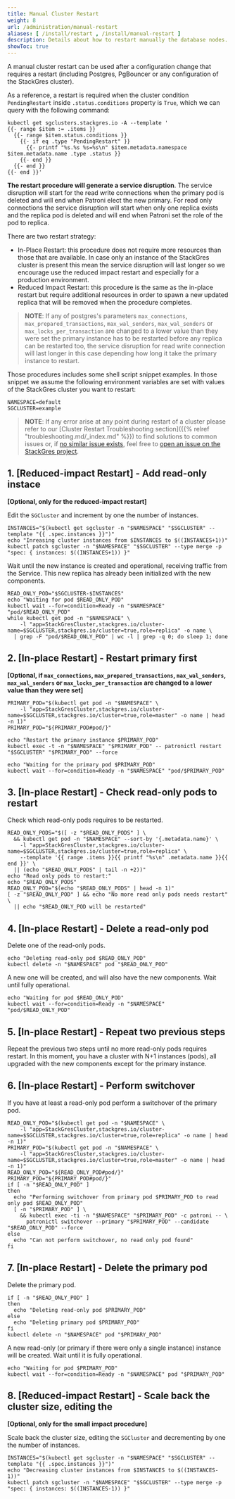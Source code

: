 ```yaml
---
title: Manual Cluster Restart
weight: 8
url: /administration/manual-restart
aliases: [ /install/restart , /install/manual-restart ]
description: Details about how to restart manually the database nodes.
showToc: true
---
```


A manual cluster restart can be used after a configuration change that requires a restart (including Postgres, PgBouncer or any configuration of the StackGres cluster).

As a reference, a restart is required when the cluster condition `PendingRestart` inside `.status.conditions` property is `True`, which we can query with the following command:

```
kubectl get sgclusters.stackgres.io -A --template '
{{- range $item := .items }}
  {{- range $item.status.conditions }}
    {{- if eq .type "PendingRestart" }}
      {{- printf "%s.%s %s=%s\n" $item.metadata.namespace $item.metadata.name .type .status }}
    {{- end }}
  {{- end }}
{{- end }}'
```
<!-- TODO output -->

**The restart procedure will generate a service disruption**. The service disruption will start for the
 read write connections when the primary pod is deleted and will end when Patroni elect the new
 primary. For read only connections the service disruption will start when only one replica exists
 and the replica pod is deleted and will end when Patroni set the role of the pod to replica.

There are two restart strategy:

* In-Place Restart: this procedure does not require more resources than those that are available.
 In case only an instance of the StackGres cluster is present this mean the service disruption
 will last longer so we encourage use the reduced impact restart and especially for a production
 environment.
* Reduced Impact Restart: this procedure is the same as the in-place restart but require additional
 resources in order to spawn a new updated replica that will be removed when the procedure completes.

> **NOTE**: If any of postgres's parameters `max_connections`, `max_prepared_transactions`, `max_wal_senders`,
> `max_wal_senders` or `max_locks_per_transaction` are changed to a lower value than they were set
> the primary instance has to be restarted before any replica can be restarted too, the service disruption
> for read write connection will last longer in this case depending how long it take the primary instance
> to restart.

Those procedures includes some shell script snippet examples. In those snippet we assume the
 following environment variables are set with values of the StackGres cluster you want to restart:

```
NAMESPACE=default
SGCLUSTER=example
```

> **NOTE**: If any error arise at any point during restart of a cluster please refer to our [Cluster Restart Troubleshooting section]({{% relref "troubleshooting.md/_index.md" %}})
> to find solutions to common issues or, if [no similar issue exists](https://gitlab.com/ongresinc/stackgres/-/issues?scope=all&utf8=%E2%9C%93&state=all),
> feel free to [open an issue on the StackGres project](https://gitlab.com/ongresinc/stackgres/-/issues/new?issue%5Bassignee_id%5D=&issue%5Bmilestone_id%5D=).

## 1. \[Reduced-impact Restart\] - Add read-only instace

**\[Optional, only for the reduced-impact restart\]**

Edit the `SGCluster` and increment by one the number of instances.

```
INSTANCES="$(kubectl get sgcluster -n "$NAMESPACE" "$SGCLUSTER" --template "{{ .spec.instances }}")"
echo "Inreasing cluster instances from $INSTANCES to $((INSTANCES+1))"
kubectl patch sgcluster -n "$NAMESPACE" "$SGCLUSTER" --type merge -p "spec: { instances: $((INSTANCES+1)) }"
```

Wait until the new instance is created and operational, receiving traffic from the Service. This new
 replica has already been initialized with the new components.

```
READ_ONLY_POD="$SGCLUSTER-$INSTANCES"
echo "Waiting for pod $READ_ONLY_POD"
kubectl wait --for=condition=Ready -n "$NAMESPACE" "pod/$READ_ONLY_POD"
while kubectl get pod -n "$NAMESPACE" \
    -l "app=StackGresCluster,stackgres.io/cluster-name=$SGCLUSTER,stackgres.io/cluster=true,role=replica" -o name \
  | grep -F "pod/$READ_ONLY_POD" | wc -l | grep -q 0; do sleep 1; done
```

## 2. \[In-place Restart\] - Restart primary first

**\[Optional, if `max_connections`, `max_prepared_transactions`, `max_wal_senders`,
 `max_wal_senders` or `max_locks_per_transaction` are changed to a lower value than they were set\]**

```
PRIMARY_POD="$(kubectl get pod -n "$NAMESPACE" \
    -l "app=StackGresCluster,stackgres.io/cluster-name=$SGCLUSTER,stackgres.io/cluster=true,role=master" -o name | head -n 1)"
PRIMARY_POD="${PRIMARY_POD#pod/}"

echo "Restart the primary instance $PRIMARY_POD"
kubectl exec -t -n "$NAMESPACE" "$PRIMARY_POD" -- patronictl restart "$SGCLUSTER" "$PRIMARY_POD" --force

echo "Waiting for the primary pod $PRIMARY_POD"
kubectl wait --for=condition=Ready -n "$NAMESPACE" "pod/$PRIMARY_POD"
```

## 3. \[In-place Restart\] - Check read-only pods to restart

Check which read-only pods requires to be restarted.

```
READ_ONLY_PODS="$([ -z "$READ_ONLY_PODS" ] \
  && kubectl get pod -n "$NAMESPACE" --sort-by '{.metadata.name}' \
    -l "app=StackGresCluster,stackgres.io/cluster-name=$SGCLUSTER,stackgres.io/cluster=true,role=replica" \
    --template '{{ range .items }}{{ printf "%s\n" .metadata.name }}{{ end }}' \
  || (echo "$READ_ONLY_PODS" | tail -n +2))"
echo "Read only pods to restart:"
echo "$READ_ONLY_PODS"
READ_ONLY_POD="$(echo "$READ_ONLY_PODS" | head -n 1)"
[ -z "$READ_ONLY_POD" ] && echo "No more read only pods needs restart" \
  || echo "$READ_ONLY_POD will be restarted"
```

## 4. \[In-place Restart\] - Delete a read-only pod

Delete one of the read-only pods.

```
echo "Deleting read-only pod $READ_ONLY_POD"
kubectl delete -n "$NAMESPACE" pod "$READ_ONLY_POD"
```

A new one will be created, and will also have the new components. Wait until fully operational.

```
echo "Waiting for pod $READ_ONLY_POD"
kubectl wait --for=condition=Ready -n "$NAMESPACE" "pod/$READ_ONLY_POD"
```

## 5. \[In-place Restart\] - Repeat two previous steps

Repeat the previous two steps until no more read-only pods requires restart. In this moment,
 you have a cluster with N+1 instances (pods), all upgraded with the new components except for
 the primary instance.

## 6. \[In-place Restart\] - Perform switchover

If you have at least a read-only pod perform a switchover of the primary pod.

```
READ_ONLY_POD="$(kubectl get pod -n "$NAMESPACE" \
    -l "app=StackGresCluster,stackgres.io/cluster-name=$SGCLUSTER,stackgres.io/cluster=true,role=replica" -o name | head -n 1)"
PRIMARY_POD="$(kubectl get pod -n "$NAMESPACE" \
    -l "app=StackGresCluster,stackgres.io/cluster-name=$SGCLUSTER,stackgres.io/cluster=true,role=master" -o name | head -n 1)"
READ_ONLY_POD="${READ_ONLY_POD#pod/}"
PRIMARY_POD="${PRIMARY_POD#pod/}"
if [ -n "$READ_ONLY_POD" ]
then
  echo "Performing switchover from primary pod $PRIMARY_POD to read only pod $READ_ONLY_POD"
  [ -n "$PRIMARY_POD" ] \
    && kubectl exec -ti -n "$NAMESPACE" "$PRIMARY_POD" -c patroni -- \
      patronictl switchover --primary "$PRIMARY_POD" --candidate "$READ_ONLY_POD" --force
else
  echo "Can not perform switchover, no read only pod found"
fi
```

## 7. \[In-place Restart\] - Delete the primary pod

Delete the primary pod.


```
if [ -n "$READ_ONLY_POD" ]
then
  echo "Deleting read-only pod $PRIMARY_POD"
else
  echo "Deleting primary pod $PRIMARY_POD"
fi
kubectl delete -n "$NAMESPACE" pod "$PRIMARY_POD"
```

A new read-only (or primary if there were only a single instance) instance will be created. Wait until it is fully operational.

```
echo "Waiting for pod $PRIMARY_POD"
kubectl wait --for=condition=Ready -n "$NAMESPACE" pod "$PRIMARY_POD"
```

## 8. \[Reduced-impact Restart\] - Scale back the cluster size, editing the

**\[Optional, only for the small impact procedure\]**

Scale back the cluster size, editing the `SGCluster` and decrementing by one the number of
 instances.

```
INSTANCES="$(kubectl get sgcluster -n "$NAMESPACE" "$SGCLUSTER" --template "{{ .spec.instances }}")"
echo "Decreasing cluster instances from $INSTANCES to $((INSTANCES-1))"
kubectl patch sgcluster -n "$NAMESPACE" "$SGCLUSTER" --type merge -p "spec: { instances: $((INSTANCES-1)) }"
```
